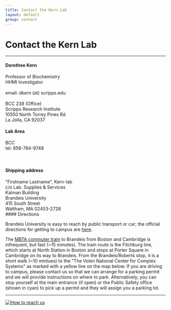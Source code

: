 ```yaml
---
title: Contact the Kern Lab
layout: default
group: contact
---
```


# Contact the Kern Lab
---

<div class="row">
<div class="col-md-4">
  <h4>Dorothee Kern</h4>
  Professor of Biochemistry <br>
  HHMI Investigator <br>
  <br>
  email: dkern (at) scripps.edu <br>
  <br>
  BCC 238 (Office) <br>
  Scripps Research Institute <br>
  10550 North Torrey Pines Rd <br>
  La Jolla, CA 92037 <br>

  <h4>Lab Area</h4>
  BCC  <br>
  tel: 858-784-9748 <br><br><br>

  <h4>Shipping address</h4>
  "Firstname Lastname", Kern-lab <br>
  c/o Lab. Supplies & Services <br>
  Kalman Building <br>
  Brandeis University <br>
  415 South Street <br>
  Waltham, MA 02453-2728 <br>
</div>

<div class="col-md-8">
#### Directions

Brandeis University is easy to reach by public transport or car; the official directions for getting to campus are [here](https://www.brandeis.edu/about/visiting/directions.html).

The [MBTA commuter train](https://www.mbta.com/schedules_and_maps/rail/lines/?route=FITCHBRG&direction=O&timing=W&RedisplayTime=Redisplay+Time) to Brandeis from Boston and Cambridge is infrequent, but fast (~15 minutes). The train route is the Fitchburg line, which starts at North Station in Boston and stops at Porter Square in Cambridge on its way to Brandeis. From the Brandeis/Roberts stop, it is a short walk (~10 mintues) to the "The Volen National Center for Complex Systems" as marked with a yellow line on the map below. If you are driving to campus, please contact us so that we can arrange for a parking permit and we will provide instructions on where to park. Alternatively, you can stop yourself at the main entrance (if open) or the Public Safety office (shown in cyan) to pick up a permit and they will assign you a parking lot.

---
<a href="/static/img/campus_map.pdf" id="pop">
  <img class="rounded mx-auto d-block" src="/static/img/campus_map.jpg" style="max-width: 75%;" title="Brandeis campus map - click to enlarge" alt="How to reach us">
</a>
</div>
</div>
